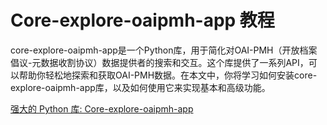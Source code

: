 # Core-explore-oaipmh-app 教程

<show-structure depth="3"/>

core-explore-oaipmh-app是一个Python库，用于简化对OAI-PMH（开放档案倡议-元数据收割协议）数据提供者的搜索和交互。这个库提供了一系列API，可以帮助你轻松地探索和获取OAI-PMH数据。在本文中，你将学习如何安装core-explore-oaipmh-app库，以及如何使用它来实现基本和高级功能。


<seealso>
<category ref="ref_docs">
    <a href="https://mp.weixin.qq.com/s/i-thgqwIjwE4RcTnjcyBeg">强大的 Python 库: Core-explore-oaipmh-app</a>
</category>
<category ref="ref_github">
</category>
<category ref="ref_issues">
</category>
<category ref="ref_hf">
</category>
<category ref="ref_ms">
</category>
</seealso>

